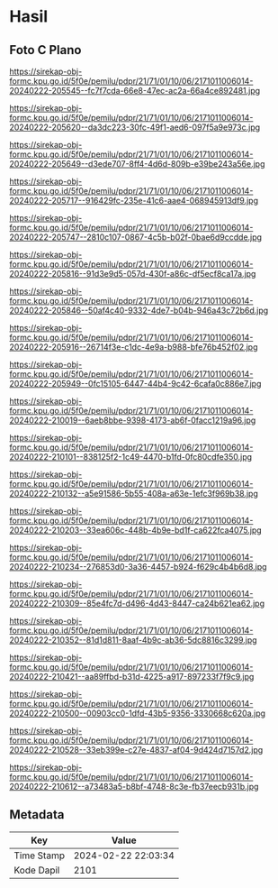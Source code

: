 # Hasil

## Foto C Plano

https://sirekap-obj-formc.kpu.go.id/5f0e/pemilu/pdpr/21/71/01/10/06/2171011006014-20240222-205545--fc7f7cda-66e8-47ec-ac2a-66a4ce892481.jpg

https://sirekap-obj-formc.kpu.go.id/5f0e/pemilu/pdpr/21/71/01/10/06/2171011006014-20240222-205620--da3dc223-30fc-49f1-aed6-097f5a9e973c.jpg

https://sirekap-obj-formc.kpu.go.id/5f0e/pemilu/pdpr/21/71/01/10/06/2171011006014-20240222-205649--d3ede707-8ff4-4d6d-809b-e39be243a56e.jpg

https://sirekap-obj-formc.kpu.go.id/5f0e/pemilu/pdpr/21/71/01/10/06/2171011006014-20240222-205717--916429fc-235e-41c6-aae4-068945913df9.jpg

https://sirekap-obj-formc.kpu.go.id/5f0e/pemilu/pdpr/21/71/01/10/06/2171011006014-20240222-205747--2810c107-0867-4c5b-b02f-0bae6d9ccdde.jpg

https://sirekap-obj-formc.kpu.go.id/5f0e/pemilu/pdpr/21/71/01/10/06/2171011006014-20240222-205816--91d3e9d5-057d-430f-a86c-df5ecf8ca17a.jpg

https://sirekap-obj-formc.kpu.go.id/5f0e/pemilu/pdpr/21/71/01/10/06/2171011006014-20240222-205846--50af4c40-9332-4de7-b04b-946a43c72b6d.jpg

https://sirekap-obj-formc.kpu.go.id/5f0e/pemilu/pdpr/21/71/01/10/06/2171011006014-20240222-205916--26714f3e-c1dc-4e9a-b988-bfe76b452f02.jpg

https://sirekap-obj-formc.kpu.go.id/5f0e/pemilu/pdpr/21/71/01/10/06/2171011006014-20240222-205949--0fc15105-6447-44b4-9c42-6cafa0c886e7.jpg

https://sirekap-obj-formc.kpu.go.id/5f0e/pemilu/pdpr/21/71/01/10/06/2171011006014-20240222-210019--6aeb8bbe-9398-4173-ab6f-0facc1219a96.jpg

https://sirekap-obj-formc.kpu.go.id/5f0e/pemilu/pdpr/21/71/01/10/06/2171011006014-20240222-210101--838125f2-1c49-4470-b1fd-0fc80cdfe350.jpg

https://sirekap-obj-formc.kpu.go.id/5f0e/pemilu/pdpr/21/71/01/10/06/2171011006014-20240222-210132--a5e91586-5b55-408a-a63e-1efc3f969b38.jpg

https://sirekap-obj-formc.kpu.go.id/5f0e/pemilu/pdpr/21/71/01/10/06/2171011006014-20240222-210203--33ea606c-448b-4b9e-bd1f-ca622fca4075.jpg

https://sirekap-obj-formc.kpu.go.id/5f0e/pemilu/pdpr/21/71/01/10/06/2171011006014-20240222-210234--276853d0-3a36-4457-b924-f629c4b4b6d8.jpg

https://sirekap-obj-formc.kpu.go.id/5f0e/pemilu/pdpr/21/71/01/10/06/2171011006014-20240222-210309--85e4fc7d-d496-4d43-8447-ca24b621ea62.jpg

https://sirekap-obj-formc.kpu.go.id/5f0e/pemilu/pdpr/21/71/01/10/06/2171011006014-20240222-210352--81d1d811-8aaf-4b9c-ab36-5dc8816c3299.jpg

https://sirekap-obj-formc.kpu.go.id/5f0e/pemilu/pdpr/21/71/01/10/06/2171011006014-20240222-210421--aa89ffbd-b31d-4225-a917-897233f7f9c9.jpg

https://sirekap-obj-formc.kpu.go.id/5f0e/pemilu/pdpr/21/71/01/10/06/2171011006014-20240222-210500--00903cc0-1dfd-43b5-9356-3330668c620a.jpg

https://sirekap-obj-formc.kpu.go.id/5f0e/pemilu/pdpr/21/71/01/10/06/2171011006014-20240222-210528--33eb399e-c27e-4837-af04-9d424d7157d2.jpg

https://sirekap-obj-formc.kpu.go.id/5f0e/pemilu/pdpr/21/71/01/10/06/2171011006014-20240222-210612--a73483a5-b8bf-4748-8c3e-fb37eecb931b.jpg


## Metadata

| Key        | Value               |
| ---------- | ------------------- |
| Time Stamp | 2024-02-22 22:03:34 |
| Kode Dapil | 2101                |



